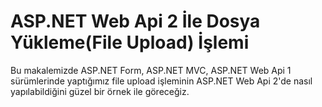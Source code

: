 # ASP.NET Web Api 2 İle Dosya Yükleme(File Upload) İşlemi
Bu makalemizde ASP.NET Form, ASP.NET MVC, ASP.NET Web Api 1 sürümlerinde yaptığımız file upload işleminin ASP.NET Web Api 2'de nasıl yapılabildiğini güzel bir örnek ile göreceğiz.
